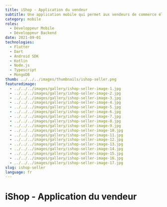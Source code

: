 ```yaml
---
title: iShop - Application du vendeur
subtitle: Une application mobile qui permet aux vendeurs de commerce électronique de gérer leurs magasins, leurs produits et de suivre les livraisons.
category: mobile
roles:
  - Développeur Mobile
  - Développeur Backend
date: 2021-09-01
technologies: 
  - Flutter
  - Dart
  - Android SDK
  - Kotlin
  - Node.js
  - Typescript
  - MongoDB
thumb: ../../../images/thumbnails/ishop-seller.png
featuredimage:
  - ../../../images/gallery/ishop-seller-image-1.jpg
  - ../../../images/gallery/ishop-seller-image-2.jpg
  - ../../../images/gallery/ishop-seller-image-3.jpg
  - ../../../images/gallery/ishop-seller-image-4.jpg
  - ../../../images/gallery/ishop-seller-image-5.jpg
  - ../../../images/gallery/ishop-seller-image-6.jpg
  - ../../../images/gallery/ishop-seller-image-7.jpg
  - ../../../images/gallery/ishop-seller-image-8.jpg
  - ../../../images/gallery/ishop-seller-image-9.jpg
  - ../../../images/gallery/ishop-seller-image-10.jpg
  - ../../../images/gallery/ishop-seller-image-11.jpg
  - ../../../images/gallery/ishop-seller-image-12.jpg
  - ../../../images/gallery/ishop-seller-image-13.jpg
  - ../../../images/gallery/ishop-seller-image-14.jpg
  - ../../../images/gallery/ishop-seller-image-15.jpg
  - ../../../images/gallery/ishop-seller-image-16.jpg
  - ../../../images/gallery/ishop-seller-image-17.jpg
slug: ishop-seller
language: fr
---
```


# iShop - Application du vendeur